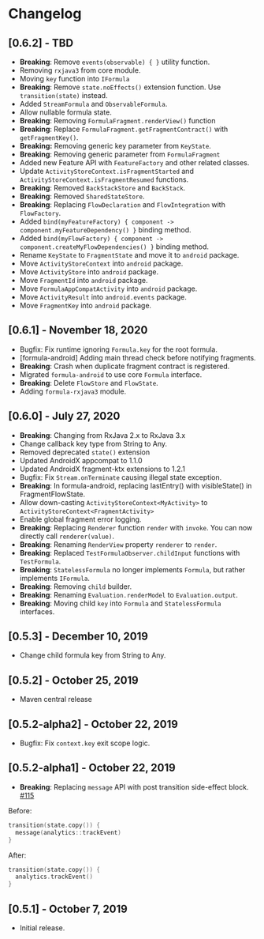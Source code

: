 # Changelog
## [0.6.2] - TBD
- **Breaking**: Remove `events(observable) { }` utility function.
- Removing `rxjava3` from core module.
- Moving `key` function into `IFormula`
- **Breaking**: Remove `state.noEffects()` extension function. Use `transition(state)` instead.
- Added `StreamFormula` and `ObservableFormula`.
- Allow nullable formula state.
- **Breaking**: Removing `FormulaFragment.renderView()` function
- **Breaking**: Replace `FormulaFragment.getFragmentContract()` with `getFragmentKey()`. 
- **Breaking:** Removing generic key parameter from `KeyState`.
- **Breaking**: Removing generic parameter from `FormulaFragment`
- Added new Feature API with `FeatureFactory` and other related classes.
- Update `ActivityStoreContext.isFragmentStarted` and `ActivityStoreContext.isFragmentResumed` functions.
- **Breaking**: Removed `BackStackStore` and `BackStack`.
- **Breaking**: Removed `SharedStateStore`.
- **Breaking**: Replacing `FlowDeclaration` and `FlowIntegration` with `FlowFactory`.
- Added `bind(myFeatureFactory) { component -> component.myFeatureDependency() }` binding method.
- Added `bind(myFlowFactory) { component -> component.createMyFlowDependencies() }` binding method.
- Rename `KeyState` to `FragmentState` and move it to `android` package.
- Move `ActivityStoreContext` into `android` package.
- Move `ActivityStore` into `android` package.
- Move `FragmentId` into `android` package.
- Move `FormulaAppCompatActivity` into `android` package.
- Move `ActivityResult` into `android.events` package.
- Move `FragmentKey` into `android` package.

## [0.6.1] - November 18, 2020
- Bugfix: Fix runtime ignoring `Formula.key` for the root formula.
- [formula-android] Adding main thread check before notifying fragments. 
- **Breaking**: Crash when duplicate fragment contract is registered.
- Migrated `formula-android` to use core `Formula` interface.
- **Breaking**: Delete `FlowStore` and `FlowState`.
- Adding `formula-rxjava3` module.

## [0.6.0] - July 27, 2020
- **Breaking**: Changing from RxJava 2.x to RxJava 3.x
- Change callback key type from String to Any.
- Removed deprecated `state()` extension
- Updated AndroidX appcompat to 1.1.0
- Updated AndroidX fragment-ktx extensions to 1.2.1
- Bugfix: Fix `Stream.onTerminate` causing illegal state exception.
- **Breaking**: In formula-android, replacing lastEntry() with visibleState() in FragmentFlowState.
- Allow down-casting `ActivityStoreContext<MyActivity>` to `ActivityStoreContext<FragmentActivity>`
- Enable global fragment error logging.
- **Breaking**: Replacing `Renderer` function `render` with `invoke`. You can now directly call `renderer(value)`. 
- **Breaking**: Renaming `RenderView` property `renderer` to `render`.
- **Breaking**: Replaced `TestFormulaObserver.childInput` functions with `TestFormula`.
- **Breaking**: `StatelessFormula` no longer implements `Formula`, but rather implements `IFormula`.
- **Breaking**: Removing `child` builder.
- **Breaking**: Renaming `Evaluation.renderModel` to `Evaluation.output`.
- **Breaking**: Moving child `key` into `Formula` and `StatelessFormula` interfaces.

## [0.5.3] - December 10, 2019
- Change child formula key from String to Any.

## [0.5.2] - October 25, 2019
- Maven central release

## [0.5.2-alpha2] - October 22, 2019
- Bugfix: Fix `context.key` exit scope logic.

## [0.5.2-alpha1] - October 22, 2019
- **Breaking**: Replacing `message` API with post transition side-effect block. [#115](https://github.com/instacart/formula/pull/115)

Before:
```kotlin
transition(state.copy()) {
  message(analytics::trackEvent)
}
```

After:
```kotlin
transition(state.copy()) {
  analytics.trackEvent()
}
```

## [0.5.1] - October 7, 2019
- Initial release.
